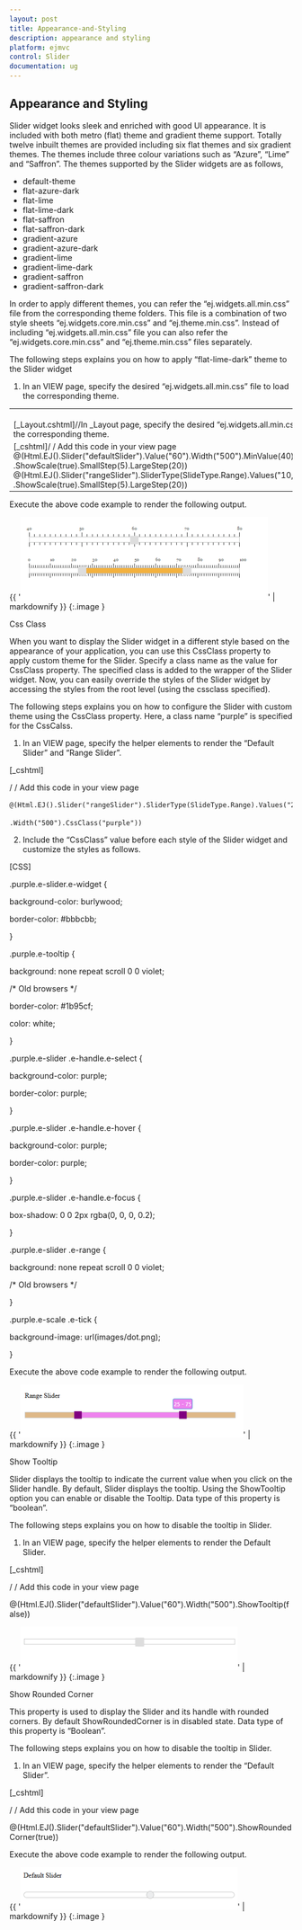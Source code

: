 ```yaml
---
layout: post
title: Appearance-and-Styling
description: appearance and styling	
platform: ejmvc
control: Slider
documentation: ug
---
```


## Appearance and Styling	

Slider widget looks sleek and enriched with good UI appearance. It is included with both metro (flat) theme and gradient theme support. Totally twelve inbuilt themes are provided including six flat themes and six gradient themes. The themes include three colour variations such as “Azure”, “Lime” and “Saffron”. The themes supported by the Slider widgets are as follows,

* default-theme
* flat-azure-dark
* flat-lime
* flat-lime-dark
* flat-saffron
* flat-saffron-dark
* gradient-azure
* gradient-azure-dark
* gradient-lime
* gradient-lime-dark
* gradient-saffron
* gradient-saffron-dark



In order to apply different themes, you can refer the “ej.widgets.all.min.css” file from the corresponding theme folders. This file is a combination of two style sheets “ej.widgets.core.min.css” and “ej.theme.min.css”. Instead of including “ej.widgets.all.min.css” file you can also refer the “ej.widgets.core.min.css” and “ej.theme.min.css” files separately. 

The following steps explains you on how to apply “flat-lime-dark” theme to the Slider widget

1. In an VIEW page, specify the desired “ej.widgets.all.min.css” file to load the corresponding theme.
<table>
<tr>
<td>
<br>[_Layout.cshtml]//In _Layout page, specify the desired “ej.widgets.all.min.css” file to load the corresponding theme.<head>    <title>Slider</title>    <!--Flat-saffron theme-->    <link href="http://cdn.syncfusion.com/13.1.0.21/js/web/flat-saffron-dark/ej.web.all.min.css" rel="stylesheet" />    <!--scripts-->        <script src="http://cdn.syncfusion.com/js/assets/external/jquery-1.10.2.min.js"></script>    <script src="http://cdn.syncfusion.com/js/assets/external/jquery.globalize.min.js"> </script>    <script src="http://cdn.syncfusion.com/js/assets/external/jquery.easing.1.3.min.js"> </script>    <script src="http://cdn.syncfusion.com/13.1.0.21/js/web/ej.web.all.min.js"></script></head></td><td>
</td></tr>
<tr>
<td>
[_cshtml]/ / Add this code in your view page    @(Html.EJ().Slider("defaultSlider").Value("60").Width("500").MinValue(40).MaxValue(80)    .ShowScale(true).SmallStep(5).LargeStep(20))    @(Html.EJ().Slider("rangeSlider").SliderType(SlideType.Range).Values("10,90")    .ShowScale(true).SmallStep(5).LargeStep(20))</td><td>
</td></tr>
</table>


Execute the above code example to render the following output.

{{ '![C:/Users/Gopal Lakshmanan/Desktop/dialog concept and features/sliderlay.PNG](Appearance-and-Styling_images/Appearance-and-Styling_img1.png)' | markdownify }}
{:.image }


Css Class

When you want to display the Slider widget in a different style based on the appearance of your application, you can use this CssClass property to apply custom theme for the Slider. Specify a class name as the value for CssClass property. The specified class is added to the wrapper of the Slider widget. Now, you can easily override the styles of the Slider widget by accessing the styles from the root level (using the cssclass specified).

The following steps explains you on how to configure the Slider with custom theme using the CssClass property. Here, a class name “purple” is specified for the CssCalss.

1. In an VIEW page, specify the helper elements to render the “Default Slider” and “Range Slider”.

[_cshtml]

/ / Add this code in your view page

    @(Html.EJ().Slider("rangeSlider").SliderType(SlideType.Range).Values("25,75")

    .Width("500").CssClass("purple"))



2. Include the “CssClass” value before each style of the Slider widget and customize the styles as follows.




[CSS]



.purple.e-slider.e-widget {

  background-color: burlywood;

  border-color: #bbbcbb;

}

.purple.e-tooltip {

  background: none repeat scroll 0 0 violet;

  /* Old browsers */



  border-color: #1b95cf;

  color: white;

}

.purple.e-slider .e-handle.e-select {

  background-color: purple;

  border-color: purple;

}

.purple.e-slider .e-handle.e-hover {

  background-color: purple;

  border-color: purple;

}

.purple.e-slider .e-handle.e-focus {

  box-shadow: 0 0 2px rgba(0, 0, 0, 0.2);

}

.purple.e-slider .e-range {

  background: none repeat scroll 0 0 violet;

  /* Old browsers */



}

.purple.e-scale .e-tick {

  background-image: url(images/dot.png);

}


Execute the above code example to render the following output.

{{ '![](Appearance-and-Styling_images/Appearance-and-Styling_img2.png)' | markdownify }}
{:.image }


Show Tooltip

Slider displays the tooltip to indicate the current value when you click on the Slider handle. By default, Slider displays the tooltip. Using the ShowTooltip option you can enable or disable the Tooltip. Data type of this property is “boolean”.

The following steps explains you on how to disable the tooltip in Slider.

1. In an VIEW page, specify the helper elements to render the Default Slider.

[_cshtml]

/ / Add this code in your view page

@(Html.EJ().Slider("defaultSlider").Value("60").Width("500").ShowTooltip(false))

{{ '![C:/Users/Gopal Lakshmanan/Desktop/dialog concept and features/slitooltip.PNG](Appearance-and-Styling_images/Appearance-and-Styling_img3.png)' | markdownify }}
{:.image }




Show Rounded Corner

This property is used to display the Slider and its handle with rounded corners. By default ShowRoundedCorner is in disabled state. Data type of this property is “Boolean”.

The following steps explains you on how to disable the tooltip in Slider.

1. In an VIEW page, specify the helper elements to render the “Default Slider”.

[_cshtml]

/ / Add this code in your view page

@(Html.EJ().Slider("defaultSlider").Value("60").Width("500").ShowRoundedCorner(true))



Execute the above code example to render the following output.

{{ '![](Appearance-and-Styling_images/Appearance-and-Styling_img4.png)' | markdownify }}
{:.image }


